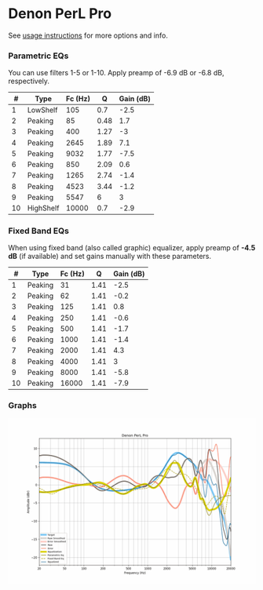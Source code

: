 # Denon PerL Pro
See [usage instructions](https://github.com/jaakkopasanen/AutoEq#usage) for more options and info.

### Parametric EQs
You can use filters 1-5 or 1-10. Apply preamp of -6.9 dB or -6.8 dB, respectively.

|   # | Type      |   Fc (Hz) |    Q |   Gain (dB) |
|-----|-----------|-----------|------|-------------|
|   1 | LowShelf  |       105 | 0.7  |        -2.5 |
|   2 | Peaking   |        85 | 0.48 |         1.7 |
|   3 | Peaking   |       400 | 1.27 |        -3   |
|   4 | Peaking   |      2645 | 1.89 |         7.1 |
|   5 | Peaking   |      9032 | 1.77 |        -7.5 |
|   6 | Peaking   |       850 | 2.09 |         0.6 |
|   7 | Peaking   |      1265 | 2.74 |        -1.4 |
|   8 | Peaking   |      4523 | 3.44 |        -1.2 |
|   9 | Peaking   |      5547 | 6    |         3   |
|  10 | HighShelf |     10000 | 0.7  |        -2.9 |

### Fixed Band EQs
When using fixed band (also called graphic) equalizer, apply preamp of **-4.5 dB** (if available) and set gains manually with these parameters.

|   # | Type    |   Fc (Hz) |    Q |   Gain (dB) |
|-----|---------|-----------|------|-------------|
|   1 | Peaking |        31 | 1.41 |        -2.5 |
|   2 | Peaking |        62 | 1.41 |        -0.2 |
|   3 | Peaking |       125 | 1.41 |         0.8 |
|   4 | Peaking |       250 | 1.41 |        -0.6 |
|   5 | Peaking |       500 | 1.41 |        -1.7 |
|   6 | Peaking |      1000 | 1.41 |        -1.4 |
|   7 | Peaking |      2000 | 1.41 |         4.3 |
|   8 | Peaking |      4000 | 1.41 |         3   |
|   9 | Peaking |      8000 | 1.41 |        -5.8 |
|  10 | Peaking |     16000 | 1.41 |        -7.9 |

### Graphs
![](./Denon%20PerL%20Pro.png)
